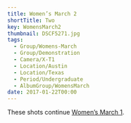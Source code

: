 ```yaml
---
title: Women’s March 2
shortTitle: Two
key: WomensMarch2
thumbnail: DSCF5271.jpg
tags:
  - Group/Womens-March
  - Group/Demonstration
  - Camera/X-T1
  - Location/Austin
  - Location/Texas
  - Period/Undergraduate
  - AlbumGroup/WomensMarch
date: 2017-01-22T00:00
---
```

These shots continue [Women’s March 1](/albums/womens-march-1).